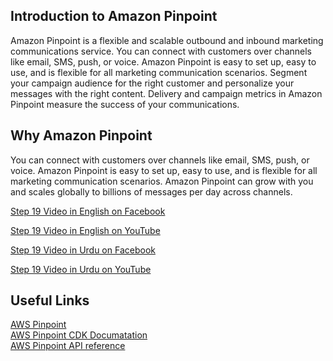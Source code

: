 ## Introduction to Amazon Pinpoint

Amazon Pinpoint is a flexible and scalable outbound and inbound marketing communications service. You can connect with customers over channels like email, SMS, push, or voice. Amazon Pinpoint is easy to set up, easy to use, and is flexible for all marketing communication scenarios. Segment your campaign audience for the right customer and personalize your messages with the right content. Delivery and campaign metrics in Amazon Pinpoint measure the success of your communications.

## Why Amazon Pinpoint

You can connect with customers over channels like email, SMS, push, or voice. Amazon Pinpoint is easy to set up, easy to use, and is flexible for all marketing communication scenarios. Amazon Pinpoint can grow with you and scales globally to billions of messages per day across channels.

[Step 19 Video in English on Facebook](https://www.facebook.com/zeeshanhanif/videos/10225636344840299)

[Step 19 Video in English on YouTube](https://www.youtube.com/watch?v=C46KqvvImnA)

[Step 19 Video in Urdu on Facebook](https://www.facebook.com/zeeshanhanif/videos/10225650154145523)

[Step 19 Video in Urdu on YouTube](https://www.youtube.com/watch?v=MHgNzf2OAPc)

## Useful Links

[AWS Pinpoint](https://aws.amazon.com/pinpoint/) <br />
[AWS Pinpoint CDK Documatation](https://docs.aws.amazon.com/cdk/api/latest/docs/aws-pinpoint-readme.html) <br /> 
[AWS Pinpoint API reference](https://docs.aws.amazon.com/pinpoint/latest/apireference/welcome.html) <br />


